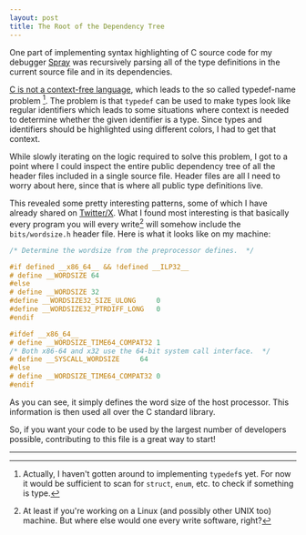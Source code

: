 ```yaml
---
layout: post
title: The Root of the Dependency Tree
---
```


One part of implementing syntax highlighting of C source code for my debugger [Spray](https://github.com/d4ckard/spray) was recursively parsing all of the type definitions in the current source file and in its dependencies.

[C is not a context-free language](https://eli.thegreenplace.net/2011/05/02/the-context-sensitivity-of-cs-grammar-revisited), which leads to the so called typedef-name problem [^1]. The problem is that `typedef` can be used to make types look like regular identifiers which leads to some situations where context is needed to determine whether the given identifier is a type. Since types and identifiers should be highlighted using different colors, I had to get that context.

While slowly iterating on the logic required to solve this problem, I got to a point where I could inspect the entire public dependency tree of all the header files included in a single source file. Header files are all I need to worry about here, since that is where all public type definitions live.

This revealed some pretty interesting patterns, some of which I have already shared on [Twitter/X](https://twitter.com/d4kdd/status/1692816506898333712?s=20). What I found most interesting is that basically every program you will every write[^2] will somehow include the `bits/wordsize.h` header file. Here is what it looks like on my machine:

```c
/* Determine the wordsize from the preprocessor defines.  */

#if defined __x86_64__ && !defined __ILP32__
# define __WORDSIZE	64
#else
# define __WORDSIZE	32
#define __WORDSIZE32_SIZE_ULONG		0
#define __WORDSIZE32_PTRDIFF_LONG	0
#endif

#ifdef __x86_64__
# define __WORDSIZE_TIME64_COMPAT32	1
/* Both x86-64 and x32 use the 64-bit system call interface.  */
# define __SYSCALL_WORDSIZE		64
#else
# define __WORDSIZE_TIME64_COMPAT32	0
#endif
```

As you can see, it simply defines the word size of the host processor. This information is then used all over the C standard library.

So, if you want your code to be used by the largest number of developers possible, contributing to this file is a great way to start!

---

[^1]: Actually, I haven't gotten around to implementing `typedef`s yet. For now it would be sufficient  to scan for `struct`, `enum`, etc. to check if something is type.

[^2]: At least if you're working on a Linux (and possibly other UNIX too) machine. But where else would one every write software, right?
